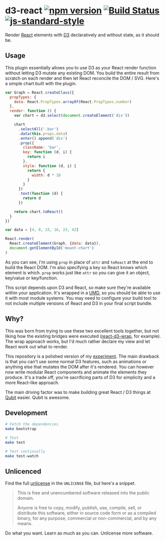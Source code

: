 # d3-react [![npm version](https://badge.fury.io/js/d3-react.svg)](http://badge.fury.io/js/d3-react) [![Build Status](https://travis-ci.org/Olical/d3-react.svg?branch=master)](https://travis-ci.org/Olical/d3-react) [![js-standard-style](https://img.shields.io/badge/code%20style-standard-brightgreen.svg?style=flat)](https://github.com/feross/standard)

Render [React][] elements with [D3][] declaratively and without state, as it should be.

## Usage

This plugin essentially allows you to use D3 as your React render function without letting D3 mutate any existing DOM. You build the entire result from scratch on each render and then let React reconcile the DOM / SVG. Here's a simple chart built with the plugin.

```javascript
var Graph = React.createClass({
  propTypes: {
    data: React.PropTypes.arrayOf(React.PropTypes.number)
  },
  render: function () {
    var chart = d3.select(document.createElement('div'))

    chart
      .selectAll('.bar')
      .data(this.props.data)
      .enter().append('div')
      .prop({
        className: 'bar',
        key: function (d, i) {
          return i
        },
        style: function (d, i) {
          return {
            width: d * 10
          }
        }
      })
      .text(function (d) {
        return d
      })

    return chart.toReact()
  }
})

var data = [4, 8, 15, 16, 23, 42]

React.render(
  React.createElement(Graph, {data: data}),
  document.getElementById('mount-chart')
)
```

As you can see, I'm using `prop` in place of `attr` and `toReact` at the end to build the React DOM. I'm also specifying a key so React knows which element is which. `prop` works just like `attr` so you can give it an object, key/value or key/function.

This script depends upon D3 and React, so make sure they're available within your application. It's wrapped in a [UMD][], so you should be able to use it with most module systems. You may need to configure your build tool to not include multiple versions of React and D3 in your final script bundle.

## Why?

This was born from trying to use these two excellent tools together, but not liking how the existing bridges were executed ([react-d3-wrap][], for example). The wrap approach works, but I'd much rather declare my view and let React work out what to render.

This repository is a polished version of my [experiment][d3-lab]. The main drawback is that you can't use some normal D3 features, such as animations or anything else that mutates the DOM after it's rendered. You can however now write modular React components and animate the elements they produce. It's a trade off, you're sacrificing parts of D3 for simplicity and a more React-like approach.

The main driving factor was to make building great React / D3 things at [Qubit][] easier. Qubit is awesome.

## Development

```bash
# Fetch the dependencies
make bootstrap

# Test
make test

# Test continually
make test-watch
```

## Unlicenced

Find the full [unlicense][] in the `UNLICENSE` file, but here's a snippet.

>This is free and unencumbered software released into the public domain.
>
>Anyone is free to copy, modify, publish, use, compile, sell, or distribute this software, either in source code form or as a compiled binary, for any purpose, commercial or non-commercial, and by any means.

Do what you want. Learn as much as you can. Unlicense more software.

[unlicense]: http://unlicense.org/
[d3]: http://d3js.org/
[react]: http://facebook.github.io/react/
[d3-lab]: http://lab.oli.me.uk/d3-to-react/
[react-d3-wrap]: https://www.npmjs.com/package/react-d3-wrap
[qubit]: http://www.qubit.com/
[umd]: https://github.com/umdjs/umd
[react-faux-dom]: https://github.com/Olical/react-faux-dom
